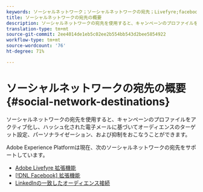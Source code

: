```yaml
---
keywords: ソーシャルネットワーク；ソーシャルネットワークの宛先；Livefyre;facebook;Facebook
title: ソーシャルネットワークの宛先の概要
description: ソーシャルネットワークの宛先を使用すると、キャンペーンのプロファイルをアクティブ化し、ハッシュ化された電子メールに基づいてオーディエンスのターゲット設定、パーソナライゼーション、および抑制をおこなうことができます。
translation-type: tm+mt
source-git-commit: 2ee4014de1eb5c02ee2b554bb543d2bee5854922
workflow-type: tm+mt
source-wordcount: '76'
ht-degree: 71%

---
```



# ソーシャルネットワークの宛先の概要 {#social-network-destinations}

ソーシャルネットワークの宛先を使用すると、キャンペーンのプロファイルをアクティブ化し、ハッシュ化された電子メールに基づいてオーディエンスのターゲット設定、パーソナライゼーション、および抑制をおこなうことができます。

Adobe Experience Platformは現在、次のソーシャルネットワークの宛先をサポートしています。

- [Adobe Livefyre 拡張機能](./adobe-livefyre.md)
- [[!DNL Facebook] 拡張機能](./facebook.md)
- [LinkedInの一致したオーディエンス接続](./linkedin.md)